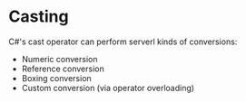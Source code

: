 # Casting
C#'s cast operator can perform serverl kinds of conversions:
* Numeric conversion
* Reference conversion
* Boxing conversion
* Custom conversion (via operator overloading)




